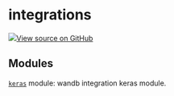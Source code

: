 # integrations

<!-- Insert buttons and diff -->


[![](https://www.tensorflow.org/images/GitHub-Mark-32px.png)View source on GitHub](https://www.github.com/wandb/client/tree/v0.10.30/wandb/__init__.py)








## Modules

[`keras`](./keras) module: wandb integration keras module.


